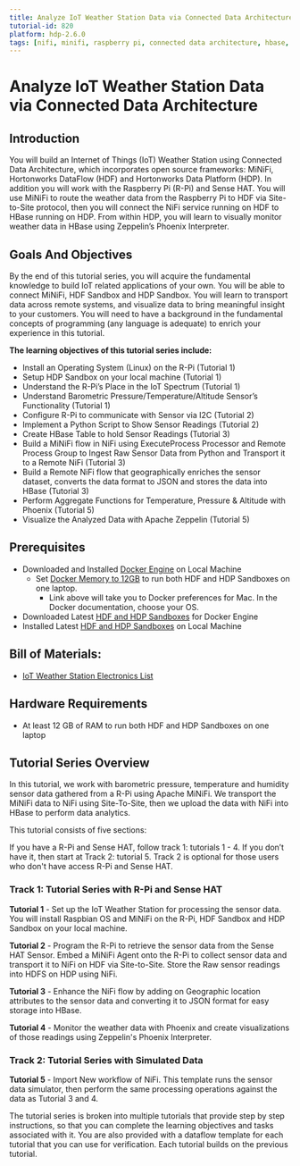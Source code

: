 ```yaml
---
title: Analyze IoT Weather Station Data via Connected Data Architecture
tutorial-id: 820
platform: hdp-2.6.0
tags: [nifi, minifi, raspberry pi, connected data architecture, hbase, iot, weather]
---
```


# Analyze IoT Weather Station Data via Connected Data Architecture

## Introduction

You will build an Internet of Things (IoT) Weather Station using Connected Data Architecture, which incorporates open source frameworks: MiNiFi, Hortonworks DataFlow (HDF) and Hortonworks Data Platform (HDP). In addition you will work with the Raspberry Pi (R-Pi) and Sense HAT. You will use MiNiFi to route the weather data from the Raspberry Pi to HDF via Site-to-Site protocol, then you will connect the NiFi service running on HDF to HBase running on HDP. From within HDP, you will learn to visually monitor weather data in HBase using Zeppelin’s Phoenix Interpreter.

## Goals And Objectives

By the end of this tutorial series, you will acquire the fundamental knowledge to build IoT related applications of your own. You will be able to connect MiNiFi, HDF Sandbox and HDP Sandbox. You will learn to transport data across remote systems, and visualize data to bring meaningful insight to your customers. You will need to have a background in the fundamental concepts of programming (any language is adequate) to enrich your experience in this tutorial.

**The learning objectives of this tutorial series include:**

- Install an Operating System (Linux) on the R-Pi (Tutorial 1)
- Setup HDP Sandbox on your local machine (Tutorial 1)
- Understand the R-Pi’s Place in the IoT Spectrum (Tutorial 1)
- Understand Barometric Pressure/Temperature/Altitude Sensor’s Functionality (Tutorial 1)
- Configure R-Pi to communicate with Sensor via I2C (Tutorial 2)
- Implement a Python Script to Show Sensor Readings (Tutorial 2)
- Create HBase Table to hold Sensor Readings (Tutorial 3)
- Build a MiNiFi flow in NiFi using ExecuteProcess Processor and Remote Process Group to Ingest Raw Sensor Data from Python and Transport it to a Remote NiFi (Tutorial 3)
- Build a Remote NiFi flow that geographically enriches the sensor dataset, converts the data format to JSON and stores the data into HBase (Tutorial 3)
- Perform Aggregate Functions for Temperature, Pressure & Altitude with Phoenix (Tutorial 5)
- Visualize the Analyzed Data with Apache Zeppelin (Tutorial 5)


## Prerequisites

- Downloaded and Installed [Docker Engine](https://docs.docker.com/engine/installation/) on Local Machine
    - Set [Docker Memory to 12GB](https://docs.docker.com/docker-for-mac/#preferences) to run both HDF and HDP Sandboxes on one laptop.
        - Link above will take you to Docker preferences for Mac. In the Docker documentation, choose your OS.
- Downloaded Latest [HDF and HDP Sandboxes](https://hortonworks.com/downloads) for Docker Engine
- Installed Latest [HDF and HDP Sandboxes](https://github.com/hortonworks/data-tutorials/blob/master/tutorials/hdp/hdp-2.6/sandbox-deployment-and-install-guide/tutorial-0.md) on Local Machine

## Bill of Materials:

- [IoT Weather Station Electronics List](http://a.co/8FNMlUu)

## Hardware Requirements

- At least 12 GB of RAM to run both HDF and HDP Sandboxes on one laptop

## Tutorial Series Overview

In this tutorial, we work with barometric pressure, temperature and humidity sensor data gathered from a R-Pi using Apache MiNiFi. We transport the MiNiFi data to NiFi using Site-To-Site, then we upload the data with NiFi into HBase to perform data analytics.

This tutorial consists of five sections:

If you have a R-Pi and Sense HAT, follow track 1: tutorials 1 - 4. If you don’t have it, then start at Track 2: tutorial 5. Track 2 is optional for those users who don't have access R-Pi and Sense HAT.

### Track 1: Tutorial Series with R-Pi and Sense HAT

**Tutorial 1** - Set up the IoT Weather Station for processing the sensor data. You will install Raspbian OS and MiNiFi on the R-Pi, HDF Sandbox and HDP Sandbox on your local machine.

**Tutorial 2** - Program the R-Pi to retrieve the sensor data from the Sense HAT Sensor. Embed a MiNiFi Agent onto the R-Pi to collect sensor data and transport it to NiFi on HDF via Site-to-Site. Store the Raw sensor readings into HDFS on HDP using NiFi.

**Tutorial 3** - Enhance the NiFi flow by adding on Geographic location attributes to the sensor data and converting it to JSON format for easy storage into HBase.

**Tutorial 4** - Monitor the weather data with Phoenix and create visualizations of those readings using Zeppelin's Phoenix Interpreter.

### Track 2: Tutorial Series with Simulated Data

**Tutorial 5** - Import New workflow of NiFi. This template runs the sensor data simulator, then perform the same processing operations against the data as Tutorial 3 and 4.

The tutorial series is broken into multiple tutorials that provide step by step instructions, so that you can complete the learning objectives and tasks associated with it. You are also provided with a dataflow template for each tutorial that you can use for verification. Each tutorial builds on the previous tutorial.
